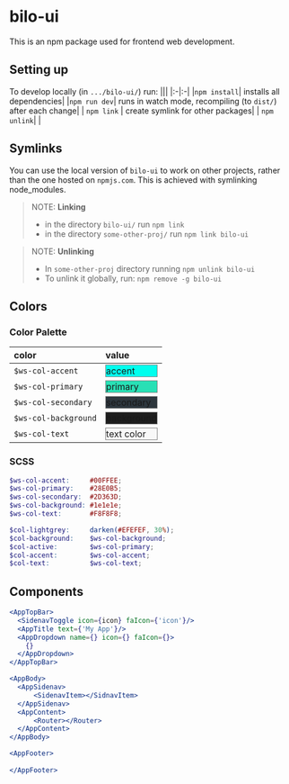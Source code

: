 # bilo-ui

This is an npm package used for frontend web development.

## Setting up

To develop locally (in `.../bilo-ui/`) run:
|||
|:-|:-|
|`npm install`| installs all dependencies|
|`npm run dev`| runs in watch mode, recompiling (to `dist/`) after each change|
| `npm link` | create symlink for other packages|
| `npm unlink`| |

## Symlinks
You can use the local version of `bilo-ui` to work on other projects, rather than the one hosted on `npmjs.com`. This is achieved with symlinking node_modules.

>NOTE: **Linking**
>- in the directory `bilo-ui/` run `npm link`
>- in the directory `some-other-proj/` run `npm link bilo-ui`

>NOTE: **Unlinking**
>- In `some-other-proj` directory running `npm unlink bilo-ui`
>- To unlink it globally, run: `npm remove -g bilo-ui`

## Colors

### Color Palette

|color|value|
|:----|:----|
| `$ws-col-accent`    | <div style="background-color: #00FFEE; border: 1px solid grey">accent</div> |
| `$ws-col-primary`   | <div style="background-color: #28E0B5; border: 1px solid grey">primary</div> |
| `$ws-col-secondary` | <div style="background-color: #2D363D; border: 1px solid grey">secondary</div> |
| `$ws-col-background`| <div style="background-color: #1e1e1e; border: 1px solid grey">background</div> |
| `$ws-col-text`      | <div style="background-color: #F8F8F8; border: 1px solid grey">text color</div> |

### SCSS

```scss
$ws-col-accent:     #00FFEE;
$ws-col-primary:    #28E0B5;
$ws-col-secondary:  #2D363D;
$ws-col-background: #1e1e1e;
$ws-col-text:       #F8F8F8;

$col-lightgrey:     darken(#EFEFEF, 30%);
$col-background:    $ws-col-background;
$col-active:        $ws-col-primary;
$col-accent:        $ws-col-accent;
$col-text:          $ws-col-text; 
```

## Components

```jsx
<AppTopBar>
  <SidenavToggle icon={icon} faIcon={'icon'}/>
  <AppTitle text={'My App'}/>
  <AppDropdown name={} icon={} faIcon={}>
    {}
  </AppDropdown>
</AppTopBar>

<AppBody>
  <AppSidenav>
      <SidenavItem></SidnavItem>
  </AppSidenav>
  <AppContent>
      <Router></Router>
  </AppContent>
</AppBody>

<AppFooter>
  
</AppFooter>
```